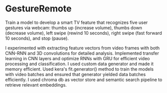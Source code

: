 # GestureRemote
Train a model to develop a smart TV feature that recognizes five user gestures via webcam: thumbs up (increase volume), thumbs down (decrease volume), left swipe (rewind 10 seconds), right swipe (fast forward 10 seconds), and stop (pause). 

I experimented with extracting feature vectors from video frames with both CNN-RNN and 3D convolutions for detailed analysis. Implemented transfer learning in CNN layers and optimize RNNs with GRU for efficient video processing and classification. I used custom data generator and made it memory efficient. Used kera's fit.generator() method to train the models with video batches and ensured that generator yielded data batches efficiently. I used chroma db as vector store and semantic search pipeline to retrieve relevant embeddings. 



